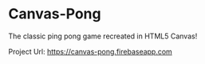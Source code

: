# Canvas-Pong
The classic ping pong game recreated in HTML5 Canvas!

Project Url: https://canvas-pong.firebaseapp.com
